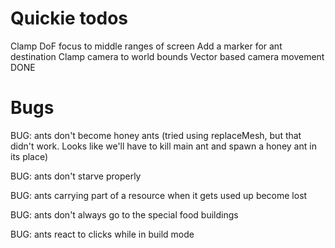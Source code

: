 
# Quickie todos

Clamp DoF focus to middle ranges of screen
Add a marker for ant destination
Clamp camera to world bounds
Vector based camera movement DONE

# Bugs

BUG: ants don't become honey ants
(tried using replaceMesh, but that didn't work. Looks like we'll have to kill main ant and spawn a honey ant in its place)

BUG: ants don't starve properly

BUG: ants carrying part of a resource when it gets used up become lost

BUG: ants don't always go to the special food buildings

BUG: ants react to clicks while in build mode

